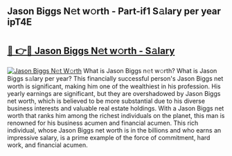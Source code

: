 ## Jason Biggs N𝚎t w𝚘rth - Part-if1 S𝚊lary per year ipT4E

# <h2><a href="http://gc4qj4q.nevu.top/?p=Jason+Biggs">🔗 👉🔴 Jason Biggs N𝚎t w𝚘rth - S𝚊lary</a></h2>

[![Jason Biggs N𝚎t W𝚘rth](https://i.imgur.com/Oavwk0R.jpeg)](http://gc4qj4q.nevu.top/?p=Jason+Biggs)
What is Jason Biggs n𝚎t w𝚘rth? What is Jason Biggs s𝚊lary per year?
This financially successful person's Jason Biggs net worth is significant, making him one of the wealthiest in his profession. His yearly earnings are significant, but they are overshadowed by Jason Biggs net worth, which is believed to be more substantial due to his diverse business interests and valuable real estate holdings. With a Jason Biggs net worth that ranks him among the richest individuals on the planet, this man is renowned for his business acumen and financial acumen. This rich individual, whose Jason Biggs net worth is in the billions and who earns an impressive salary, is a prime example of the force of commitment, hard work, and financial acumen.
